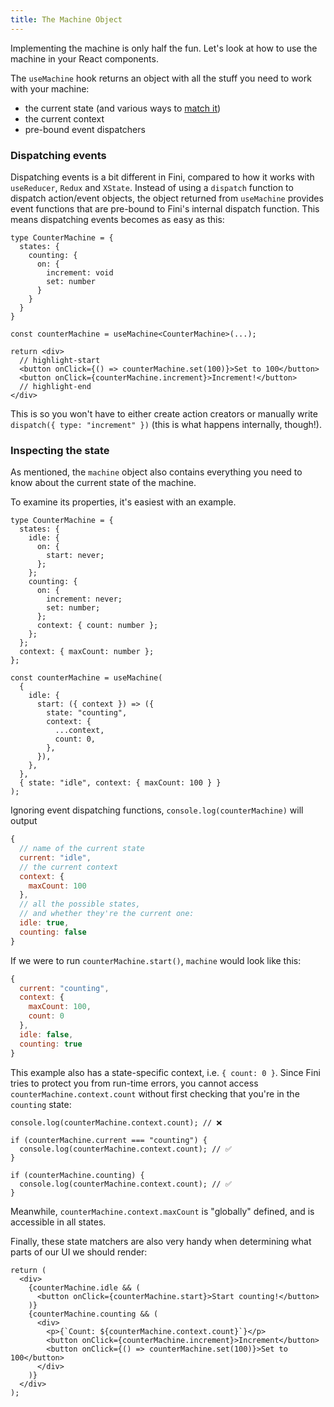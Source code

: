 ```yaml
---
title: The Machine Object
---
```


Implementing the machine is only half the fun. Let's look at how to use the machine in your React components.

The `useMachine` hook returns an object with all the stuff you need to work with your machine:

- the current state (and various ways to [match it](#inspecting-the-state))
- the current context
- pre-bound event dispatchers

### Dispatching events

Dispatching events is a bit different in Fini, compared to how it works with `useReducer`, `Redux` and `XState`. Instead of using a `dispatch` function to dispatch action/event objects, the object returned from `useMachine` provides event functions that are pre-bound to Fini's internal dispatch function. This means dispatching events becomes as easy as this:

```tsx
type CounterMachine = {
  states: {
    counting: {
      on: {
        increment: void
        set: number
      }
    }
  }
}

const counterMachine = useMachine<CounterMachine>(...);

return <div>
  // highlight-start
  <button onClick={() => counterMachine.set(100)}>Set to 100</button>
  <button onClick={counterMachine.increment}>Increment!</button>
  // highlight-end
</div>
```

This is so you won't have to either create action creators or manually write `dispatch({ type: "increment" })` (this is what happens internally, though!).

### Inspecting the state

As mentioned, the `machine` object also contains everything you need to know about the current state of the machine.

To examine its properties, it's easiest with an example.

```tsx
type CounterMachine = {
  states: {
    idle: {
      on: {
        start: never;
      };
    };
    counting: {
      on: {
        increment: never;
        set: number;
      };
      context: { count: number };
    };
  };
  context: { maxCount: number };
};

const counterMachine = useMachine(
  {
    idle: {
      start: ({ context }) => ({
        state: "counting",
        context: {
          ...context,
          count: 0,
        },
      }),
    },
  },
  { state: "idle", context: { maxCount: 100 } }
);
```

Ignoring event dispatching functions, `console.log(counterMachine)` will output

```js
{
  // name of the current state
  current: "idle",
  // the current context
  context: {
    maxCount: 100
  },
  // all the possible states,
  // and whether they're the current one:
  idle: true,
  counting: false
}
```

If we were to run `counterMachine.start()`, `machine` would look like this:

```js
{
  current: "counting",
  context: {
    maxCount: 100,
    count: 0
  },
  idle: false,
  counting: true
}
```

This example also has a state-specific context, i.e. `{ count: 0 }`. Since Fini tries to protect you from run-time errors, you cannot access `counterMachine.context.count` without first checking that you're in the `counting` state:

```tsx
console.log(counterMachine.context.count); // ❌

if (counterMachine.current === "counting") {
  console.log(counterMachine.context.count); // ✅
}

if (counterMachine.counting) {
  console.log(counterMachine.context.count); // ✅
}
```

Meanwhile, `counterMachine.context.maxCount` is "globally" defined, and is accessible in all states.

Finally, these state matchers are also very handy when determining what parts of our UI we should render:

```tsx
return (
  <div>
    {counterMachine.idle && (
      <button onClick={counterMachine.start}>Start counting!</button>
    )}
    {counterMachine.counting && (
      <div>
        <p>{`Count: ${counterMachine.context.count}`}</p>
        <button onClick={counterMachine.increment}>Increment</button>
        <button onClick={() => counterMachine.set(100)}>Set to 100</button>
      </div>
    )}
  </div>
);
```
